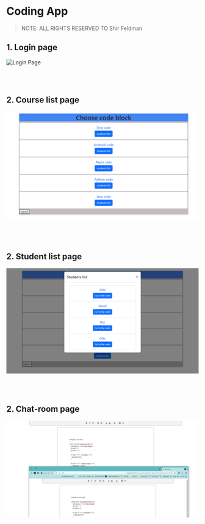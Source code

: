 # Coding App
> NOTE: ALL RIGHTS RESERVED TO Shir Feldman 


## **1. Login page**

<img style src="" title="Login Page" />

<br><br>

## **2. Course list page**

<img style src="./pics/2.PNG" title="Residents Page" />

<br><br>

## **2. Student list page**

<img style src="./pics/3.PNG" title="Residents Page" />

<br><br>

## **2. Chat-room page**

<img style src="./pics/1.PNG" title="Residents Page" />

